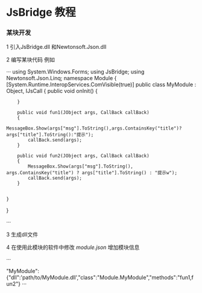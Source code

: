 # JsBridge 教程

### 某块开发

 1 引入JsBridge.dll 和Newtonsoft.Json.dll

 2 编写某块代码 例如 

···
using System.Windows.Forms;
using JsBridge;
using Newtonsoft.Json.Linq;
namespace Module
{
    [System.Runtime.InteropServices.ComVisible(true)]
    public class MyModule : Object, IJsCall
    {
        public void onInit()
        {
           
        }

        public void fun1(JObject args, CallBack callBack)
        {
            MessageBox.Show(args["msg"].ToString(),args.ContainsKey("title")? args["title"].ToString():"提示");
            callBack.send(args);
        }

        public void fun2(JObject args, CallBack callBack)
        {
            MessageBox.Show(args["msg"].ToString(), args.ContainsKey("title") ? args["title"].ToString() : "提示w");
            callBack.send(args);
        }


    }
 
}

··· 

3 生成dll文件

4  在使用此模块的软件中修改 *module.json* 增加模块信息

···

"MyModule":{"dll":'path/to/MyModule.dll',"class":"Module.MyModule","methods":"fun1,fun2"}
···
